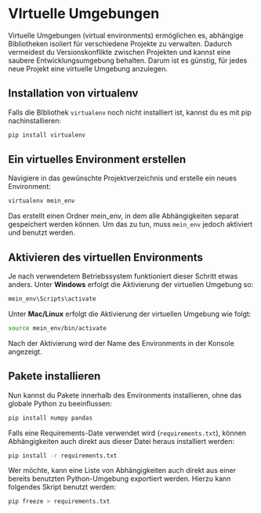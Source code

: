 # VIrtuelle Umgebungen

Virtuelle Umgebungen (virtual environments) ermöglichen es, abhängige Bibliotheken isoliert für verschiedene Projekte zu verwalten. Dadurch vermeidest du Versionskonflikte zwischen Projekten und kannst eine saubere Entwicklungsumgebung behalten. Darum ist es günstig, für jedes neue Projekt eine virtuelle Umgebung anzulegen.

## Installation von virtualenv

Falls die BIbliothek `virtualenv` noch nicht installiert ist, kannst du es mit pip nachinstallieren:

```bash
pip install virtualenv
```

## Ein virtuelles Environment erstellen

Navigiere in das gewünschte Projektverzeichnis und erstelle ein neues Environment:

```bash
virtualenv mein_env
```

Das erstellt einen Ordner mein_env, in dem alle Abhängigkeiten separat gespeichert werden können. Um das zu tun, muss `mein_env` jedoch aktiviert und benutzt werden.

## Aktivieren des virtuellen Environments

Je nach verwendetem Betriebssystem funktioniert dieser Schritt etwas anders. Unter **Windows** erfolgt die Aktivierung der virtuellen Umgebung so:

```sh
mein_env\Scripts\activate
```

Unter **Mac/Linux** erfolgt die Aktivierung der virtuellen Umgebung wie folgt:

```sh
source mein_env/bin/activate
```

Nach der Aktivierung wird der Name des Environments in der Konsole angezeigt.

## Pakete installieren

Nun kannst du Pakete innerhalb des Environments installieren, ohne das globale Python zu beeinflussen:

```bash
pip install numpy pandas
```

Falls eine Requirements-Date verwendet wird (`requirements.txt`), können Abhängigkeiten auch direkt aus dieser Datei heraus installiert werden:

```bash
pip install -r requirements.txt
```

Wer möchte, kann eine Liste von Abhängigkeiten auch direkt aus einer bereits benutzten Python-Umgebung exportiert werden. Hierzu kann folgendes Skript benutzt werden:

```bash
pip freeze > requirements.txt
```